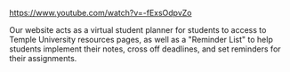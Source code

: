 https://www.youtube.com/watch?v=-fExsOdpvZo

Our website acts as a virtual student planner for students to access to Temple University resources pages, as well as a "Reminder List" to help students implement their notes, cross off deadlines, and set reminders for their assignments.
